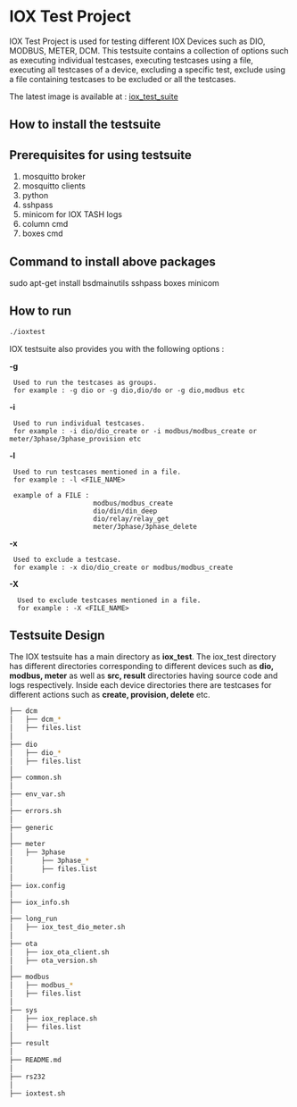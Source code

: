 # IOX Test Project
IOX Test Project is used for testing different IOX Devices such as DIO, MODBUS, METER, DCM.
This testsuite contains a collection of options such as executing individual testcases, executing testcases using a file, executing all testcases of a device, excluding a specific test, exclude using     a file containing testcases to be excluded or all the testcases.

The latest image is available at : [iox_test_suite](https://github.com/unmesh1511/final_test.git)

## How to install the testsuite

  
## Prerequisites for using testsuite

  
 1. mosquitto broker
 2. mosquitto clients
 3. python
 4. sshpass
 5. minicom for IOX TASH logs
 6. column cmd
 7. boxes cmd
 
## Command to install above packages 
  sudo apt-get install bsdmainutils sshpass boxes minicom 
  
## How to run
```bash
./ioxtest
  ```
  
 IOX testsuite also provides you with the following options :
 
   **-g**
 
     Used to run the testcases as groups.
     for example : -g dio or -g dio,dio/do or -g dio,modbus etc
 
   **-i**
 
     Used to run individual testcases.
     for example : -i dio/dio_create or -i modbus/modbus_create or meter/3phase/3phase_provision etc
 
   **-l**
 
     Used to run testcases mentioned in a file.
     for example : -l <FILE_NAME>
 
     example of a FILE :
                         modbus/modbus_create
                         dio/din/din_deep
                         dio/relay/relay_get
                         meter/3phase/3phase_delete
 
   **-x**
      
     Used to exclude a testcase.
     for example : -x dio/dio_create or modbus/modbus_create 
  
   **-X**
   
      Used to exclude testcases mentioned in a file.
      for example : -X <FILE_NAME>
      
## Testsuite Design 
The IOX testsuite has a main directory as **iox_test**.
The iox_test directory has different directories corresponding to different devices such as **dio, modbus, meter** as well as **src, result** directories having source code and logs respectively.
Inside each device directories there are testcases for different actions such as **create, provision, delete** etc.
    
```bash
├── dcm
│   ├── dcm_*
│   ├── files.list
│   
├── dio
│   ├── dio_*
│   ├── files.list
│
├── common.sh
│
├── env_var.sh
│
├── errors.sh
│
├── generic
│
├── meter
│   ├── 3phase
│       ├── 3phase_*
│       ├── files.list 
│
├── iox.config
│
├── iox_info.sh
│
├── long_run
│   ├── iox_test_dio_meter.sh
│
├── ota
│   ├── iox_ota_client.sh
│   ├── ota_version.sh
│
├── modbus
│   ├── modbus_*
│   ├── files.list
│
├── sys
│   ├── iox_replace.sh
│   ├── files.list
│   
├── result
│
├── README.md
│
├── rs232
│
├── ioxtest.sh
```
    
    
    
    
    
    
    
    
    
    
    
    
    
    
